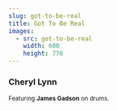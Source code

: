 ```yaml
---
slug: got-to-be-real
title: Got To Be Real
images:
  - src: got-to-be-real
    width: 600
    height: 776
---
```

### Cheryl Lynn

<div data-player="fI569nw0YUQ"></div>

<small>Featuring **James Gadson** on drums.</small>
